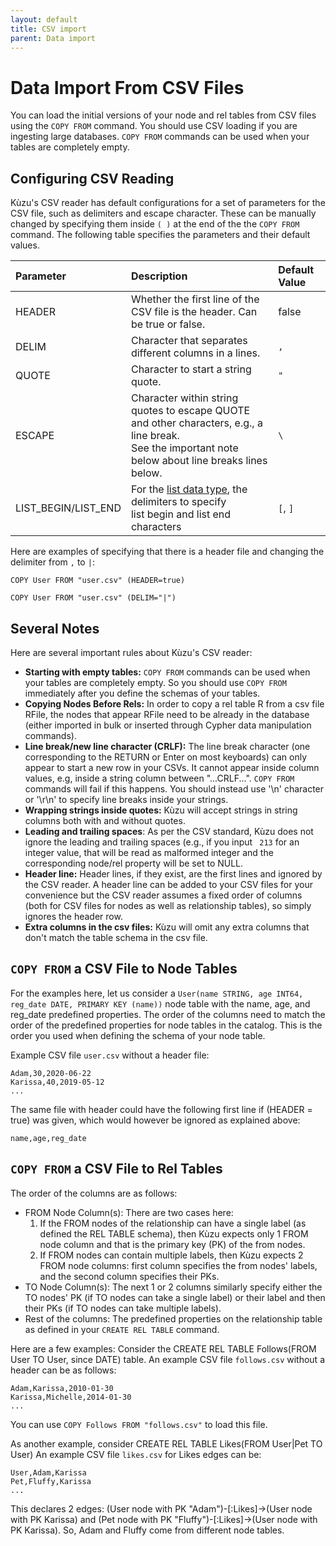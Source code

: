 ```yaml
---
layout: default
title: CSV import
parent: Data import
---
```


# Data Import From CSV Files
You can load the initial versions of your node and rel tables from CSV files 
using the `COPY FROM` command. You should use CSV loading if you are ingesting large databases. 
`COPY FROM` commands can be used when your tables are completely empty. 

## Configuring CSV Reading
Kùzu's CSV reader has default configurations for a set of parameters for the CSV file, such as delimiters 
and escape character. These can be manually changed by specifying them inside `( )` at the end of the
the `COPY FROM` command. The following table specifies the parameters and their default values.

| Parameter | Description | Default Value |
|:-----|:-----|:-----|
| HEADER | Whether the first line of the CSV file is the header. Can be true or false. | false |
| DELIM | Character that separates different columns in a lines. | `,`|
| QUOTE | Character to start a string quote. | `"` |
| ESCAPE | Character within string quotes to escape QUOTE and other characters, e.g., a line break. <br/> See the important note below about line breaks lines below.| `\` |
| LIST_BEGIN/LIST_END | For the [list data type](../cypher/data-types.md), the delimiters to specify <br/> list begin and list end characters | `[`, `]`|

Here are examples of specifying that there is a header file and changing the delimiter from `,` to `|`:
```
COPY User FROM "user.csv" (HEADER=true)

COPY User FROM "user.csv" (DELIM="|")
```

## Several Notes
Here are several important rules about Kùzu's CSV reader: 
- **Starting with empty tables:** `COPY FROM` commands can be used when your tables are completely empty. So you should 
use `COPY FROM` immediately after you define the schemas of your tables. 
- **Copying Nodes Before Rels:** In order to copy a rel table R from a csv file RFile, the nodes that appear RFile need to be 
already in the database (either imported in bulk or inserted through Cypher data manipulation commands).
- **Line break/new line character (CRLF):** The line break character (one corresponding to the RETURN or Enter on most keyboards) can 
only appear to start a new row in your CSVs. It cannot appear inside column values, e.g, inside a string column between "...CRLF...". 
`COPY FROM` commands will fail if this happens. You should instead use '\n' character or '\r\n' to specify line breaks inside your strings.
- **Wrapping strings inside quotes:** Kùzu will accept strings in string columns both with and without quotes. 
- **Leading and trailing spaces**: As per the CSV standard, Kùzu does not ignore the leading and trailing spaces (e.g., if you input ` 213` for 
  an integer value, that will be read as malformed integer and the corresponding node/rel property will be set to NULL.
- **Header line:** Header lines, if they exist, are the first lines and ignored by the CSV reader. A header line can be added to your 
   CSV files for your convenience but the CSV reader assumes a fixed order of columns (both for CSV files for nodes as well as relationship 
   tables), so simply ignores the header row.
- **Extra columns in the csv files:** Kùzu will omit any extra columns that don't match the table schema in the csv file.
  
## `COPY FROM` a CSV File to Node Tables 
For the examples here, let us consider a `User(name STRING, age INT64, reg_date DATE, PRIMARY KEY (name))` 
node table with the name, age, and reg_date predefined properties. The order of the columns need to 
match the order of the predefined properties for node tables in the catalog. This is the order you used 
when defining the schema of your node table. 

Example CSV file `user.csv` without a header file:
```
Adam,30,2020-06-22
Karissa,40,2019-05-12
...
```
The same file with header could have the following first line if (HEADER = true) was given, which would however be ignored as explained above:
```
name,age,reg_date
```
## `COPY FROM` a CSV File to Rel Tables

The order of the columns are as follows:
  - FROM Node Column(s): There are two cases here:
    1. If the FROM nodes of the relationship can have a single label (as defined the REL TABLE schema), 
       then Kùzu expects only 1 FROM node column and that is the primary key (PK) of the from nodes.
    3. If FROM nodes can contain multiple labels, then Kùzu expects 2 FROM node columns: first column specifies the from nodes' 
       labels, and the second column specifies their PKs.
  - TO Node Column(s): The next 1 or 2 columns similarly specify either the TO nodes' PK (if TO nodes can take a single label) or their label and then their PKs (if TO nodes can take multiple labels).
  - Rest of the columns: The predefined properties on the relationship table as defined in your `CREATE REL TABLE` command. 

Here are a few examples:
Consider the CREATE REL TABLE Follows(FROM User TO User, since DATE) table. An example CSV file `follows.csv` without a header 
can be as follows:
```
Adam,Karissa,2010-01-30
Karissa,Michelle,2014-01-30
...
```
You can use `COPY Follows FROM "follows.csv"` to load this file.

As another example, consider CREATE REL TABLE Likes(FROM User|Pet TO User) An example CSV file `likes.csv` for Likes edges can be:
```
User,Adam,Karissa
Pet,Fluffy,Karissa
...
```
This declares 2 edges: (User node with PK "Adam")-[:Likes]->(User node with PK Karissa) and (Pet node with PK "Fluffy")-[:Likes]->(User node with PK Karissa). So, Adam and Fluffy come from different node tables.
